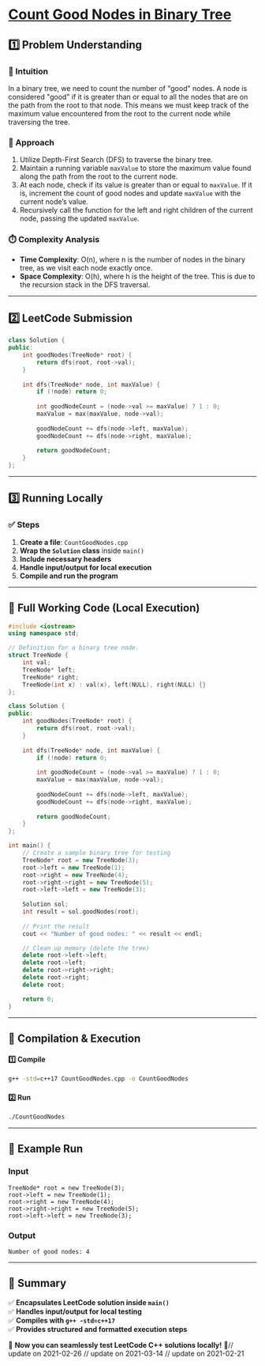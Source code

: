 # **[Count Good Nodes in Binary Tree](https://leetcode.com/problems/count-good-nodes-in-binary-tree/description/)**  

## **1️⃣ Problem Understanding**  
### **📌 Intuition**  
In a binary tree, we need to count the number of "good" nodes. A node is considered "good" if it is greater than or equal to all the nodes that are on the path from the root to that node. This means we must keep track of the maximum value encountered from the root to the current node while traversing the tree.

### **🚀 Approach**  
1. Utilize Depth-First Search (DFS) to traverse the binary tree.
2. Maintain a running variable `maxValue` to store the maximum value found along the path from the root to the current node.
3. At each node, check if its value is greater than or equal to `maxValue`. If it is, increment the count of good nodes and update `maxValue` with the current node’s value.
4. Recursively call the function for the left and right children of the current node, passing the updated `maxValue`.

### **⏱️ Complexity Analysis**  
- **Time Complexity**: O(n), where n is the number of nodes in the binary tree, as we visit each node exactly once.
- **Space Complexity**: O(h), where h is the height of the tree. This is due to the recursion stack in the DFS traversal.

---  

## **2️⃣ LeetCode Submission**  
```cpp
class Solution {
public:
    int goodNodes(TreeNode* root) {
        return dfs(root, root->val);
    }
    
    int dfs(TreeNode* node, int maxValue) {
        if (!node) return 0;
        
        int goodNodeCount = (node->val >= maxValue) ? 1 : 0;
        maxValue = max(maxValue, node->val);
        
        goodNodeCount += dfs(node->left, maxValue);
        goodNodeCount += dfs(node->right, maxValue);
        
        return goodNodeCount;
    }
};
```  

---  

## **3️⃣ Running Locally**  
### **✅ Steps**  
1. **Create a file**: `CountGoodNodes.cpp`  
2. **Wrap the `Solution` class** inside `main()`  
3. **Include necessary headers**  
4. **Handle input/output for local execution**  
5. **Compile and run the program**  

---  

## **📝 Full Working Code (Local Execution)**  
```cpp
#include <iostream>
using namespace std;

// Definition for a binary tree node.
struct TreeNode {
    int val;
    TreeNode* left;
    TreeNode* right;
    TreeNode(int x) : val(x), left(NULL), right(NULL) {}
};

class Solution {
public:
    int goodNodes(TreeNode* root) {
        return dfs(root, root->val);
    }
    
    int dfs(TreeNode* node, int maxValue) {
        if (!node) return 0;
        
        int goodNodeCount = (node->val >= maxValue) ? 1 : 0;
        maxValue = max(maxValue, node->val);
        
        goodNodeCount += dfs(node->left, maxValue);
        goodNodeCount += dfs(node->right, maxValue);
        
        return goodNodeCount;
    }
};

int main() {
    // Create a sample binary tree for testing
    TreeNode* root = new TreeNode(3);
    root->left = new TreeNode(1);
    root->right = new TreeNode(4);
    root->right->right = new TreeNode(5);
    root->left->left = new TreeNode(3);
    
    Solution sol;
    int result = sol.goodNodes(root);
    
    // Print the result
    cout << "Number of good nodes: " << result << endl;

    // Clean up memory (delete the tree)
    delete root->left->left;
    delete root->left;
    delete root->right->right;
    delete root->right;
    delete root;

    return 0;
}
```  

---  

## **🔧 Compilation & Execution**  
#### **1️⃣ Compile**  
```bash
g++ -std=c++17 CountGoodNodes.cpp -o CountGoodNodes
```  

#### **2️⃣ Run**  
```bash
./CountGoodNodes
```  

---  

## **🎯 Example Run**  
### **Input**  
```
TreeNode* root = new TreeNode(3);
root->left = new TreeNode(1);
root->right = new TreeNode(4);
root->right->right = new TreeNode(5);
root->left->left = new TreeNode(3);
```  
### **Output**  
```
Number of good nodes: 4
```  

---  

## **📌 Summary**  
✅ **Encapsulates LeetCode solution inside `main()`**  
✅ **Handles input/output for local testing**  
✅ **Compiles with `g++ -std=c++17`**  
✅ **Provides structured and formatted execution steps**  

🚀 **Now you can seamlessly test LeetCode C++ solutions locally!** 🚀// update on 2021-02-26
// update on 2021-03-14
// update on 2021-02-21
